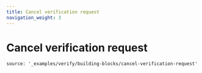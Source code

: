 ```yaml
---
title: Cancel verification request
navigation_weight: 3
---
```


# Cancel verification request

```tabbed_examples
source: '_examples/verify/building-blocks/cancel-verification-request'
```
